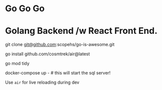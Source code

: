 # Go Go Go
# Golang Backend /w React Front End.

git clone git@github.com:scopehs/go-is-awesome.git

go install github.com/cosmtrek/air@latest

go mod tidy

docker-compose up - # this will start the sql server!

Use `air` for live reloading during dev

